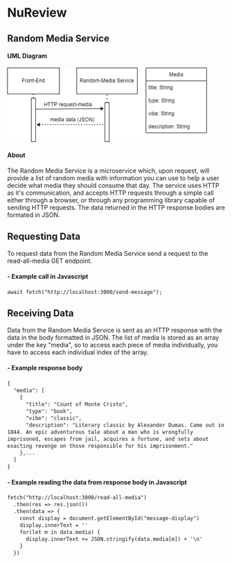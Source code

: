 # NuReview

## Random Media Service
#### UML Diagram
![UML Diagram - Random Media Service](https://github.com/philipscoderepo/NuReview/blob/main/random-media-service/random-media-uml.png?raw=true)

#### About
The Random Media Service is a microservice which, upon request, will provide a list of random media with information you can use to help a user decide what media they should consume that day. The service uses HTTP as it's communication, and accepts HTTP requests through a simple call either through a browser, or through any programming library capable of sending HTTP requests. The data returned in the HTTP response bodies are formated in JSON.

## Requesting Data 
To request data from the Random Media Service send a request to the read-all-media GET endpoint.

#### - Example call in Javascript
```
await fetch("http://localhost:3000/send-message");
```

## Receiving Data
Data from the Random Media Service is sent as an HTTP response with the data in the body formatted in JSON. The list of media is stored as an array under the key "media", so to access each piece of media individually, you have to access each individual index of the array. 

#### - Example response body
```
{ 
  "media": [
    {
      "title": "Count of Monte Cristo",
      "type": "book",
      "vibe": "classic",
      "description": "Literary classic by Alexander Dumas. Came out in 1844. An epic adventurous tale about a man who is wrongfully imprisoned, escapes from jail, acquires a fortune, and sets about exacting revenge on those responsible for his imprisonment."
    },...
  ]
}
```

#### - Example reading the data from response body in Javascript
```
fetch("http://localhost:3000/read-all-media")
  .then(res => res.json())
  .then(data => {
    const display = document.getElementById("message-display")
    display.innerText = ''
    for(let m in data.media) {
      display.innerText += JSON.stringify(data.media[m]) + '\n'
    }
  })
```
